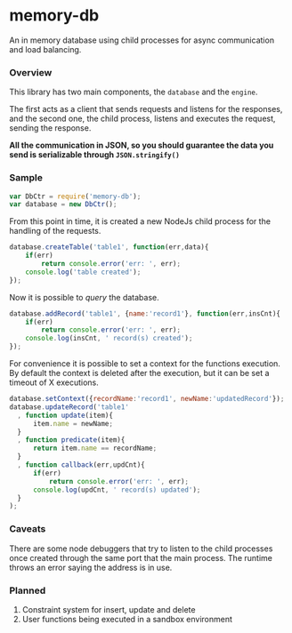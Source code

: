 # memory-db
An in memory database using child processes for async communication and load balancing.

### Overview
This library has two main components, the `database` and the `engine`.

The first acts as a client that sends requests and listens for the responses, and the second one, the child process, listens and executes the request, sending the response.

**All the communication in JSON, so you should guarantee the data you send is serializable through `JSON.stringify()`**

### Sample
```javascript
var DbCtr = require('memory-db');
var database = new DbCtr();
```

From this point in time, it is created a new NodeJs child process for the handling of the requests.

```javascript
database.createTable('table1', function(err,data){
	if(err)
    	return console.error('err: ', err);
    console.log('table created');
});
```
Now it is possible to _query_ the database.
```javascript
database.addRecord('table1', {name:'record1'}, function(err,insCnt){
	if(err)
    	return console.error('err: ', err);
    console.log(insCnt, ' record(s) created');
});
```
For convenience it is possible to set a context for the functions execution. By default the context is deleted after the execution, but it can be set a timeout of X executions.
```javascript
database.setContext({recordName:'record1', newName:'updatedRecord'});
database.updateRecord('table1'
  , function update(item){
      item.name = newName;
  }
  , function predicate(item){
      return item.name == recordName;
  }
  , function callback(err,updCnt){
      if(err)
          return console.error('err: ', err);
      console.log(updCnt, ' record(s) updated');
  }
);
```


### Caveats
There are some node debuggers that try to listen to the child processes once created through the same port that the main process.
The runtime throws an error saying the address is in use.

### Planned
1. Constraint system for insert, update and delete
2. User functions being executed in a sandbox environment